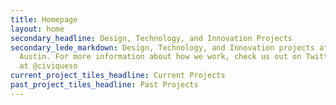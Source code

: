 ```yaml
---
title: Homepage
layout: home
secondary_headline: Design, Technology, and Innovation Projects
secondary_lede_markdown: Design, Technology, and Innovation projects at the City of
  Austin. For more information about how we work, check us out on Twitter and Medium
  at @civiqueso
current_project_tiles_headline: Current Projects
past_project_tiles_headline: Past Projects
---
```


